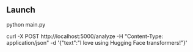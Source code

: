 ## Launch
python main.py

curl -X POST http://localhost:5000/analyze -H "Content-Type: application/json" -d '{"text":"I love using Hugging Face transformers!"}'

